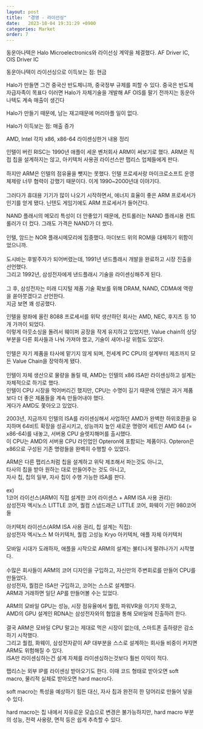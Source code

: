 ```yaml
---
layout: post
title:  "경영 - 라이선싱"
date:   2023-10-04 19:31:29 +0900
categories: Market
order: 7
---
```


동운아나텍은 Halo Microelectronics와 라이선싱 계약을 체결했다.
AF Driver IC, OIS Driver IC

동운아나텍이 라이선싱으로 이득보는 점:
현금

Halo가 만들면 그건 중국산 반도체니까, 중국정부 규제를 피할 수 있다. 중국은 반도체 자급자족이 목표다
이러면 Halo가 자체기술을 개발해 AF OIS를 팔기 전까지는 동운아나텍도 계속 매출이 생긴다

Halo가 만들기 때문에, 남는 재고때문에 머리아플 일이 없다.

Halo가 이득보는 점:
매출 증가

AMD, Intel 각자 x86, x86-64 라이센싱한거 내용 정리

인텔이 버린 RISC는 1990년 애플이 세운 벤처회사 ARM이 써보기로 했다. ARM은 직접 칩을 설계하지는 않고, 아키텍처 사용권 라이선스만 팹리스 업체들에게 판다.<br>
<br>
하지만 ARM은 인텔의 점유율을 뺏지는 못했다. 인텔 프로세서랑 마이크로소프트 운영체제랑 너무 협력이 강했기 때문이다. 이게 1990~2000년대 이야기다.<br>
<br>
그러다가 휴대용 기기가 많이 나오기 시작하면서, 에너지 효율이 좋은 ARM 프로세서가 인기를 얻게 됐다. 닌텐도 게임기에도 ARM 프로세서가 들어간다.<br>

NAND 플래시의 메모리 특성이 더 안좋았기 때문에, 컨트롤러는 NAND 플래시용 컨트롤러가 더 컸다. 그래도 가격은 NAND가 더 쌌다.<br>
<br>
인텔, 암드는 NOR 플래시메모리에 집중했다. 마더보드 위의 ROM을 대체하기 위함이었으니까.<br>
<br>
도시바는 후발주자가 되어버렸는데, 1991년 낸드플래시 개발을 완료하고 시장 진출을 선언했다.<br>
그리고 1992년, 삼성전자에게 낸드플래시 기술을 라이센싱해주게 된다.<br>
<br>
그 후, 삼성전자는 미래 디지털 제품 기술 확보를 위해 DRAM, NAND, CDMA에 역량을 쏟아붓겠다고 선언한다.<br>
지금 보면 꽤 성공했다.<br>

인텔을 왕좌에 올린 8088 프로세서를 위탁 생산하던 회사는 AMD, NEC, 후지츠 등 10개 가까이 되었다.<br>
이렇게 아웃소싱을 돌려서 웨이퍼 공장을 작게 유지하고 있었지만, Value chain의 상당 부분을 다른 회사들과 나눠 가져야 했고, 기술이 새어나갈 위험도 있었다.<br>
<br>
인텔은 자기 제품을 타사에 맡기지 않게 되며, 전세계 PC CPU의 설계부터 제조까지 모든 Value Chain을 장악하게 됐다.<br>
<br>
인텔이 자체 생산으로 물량을 돌릴 때, AMD는 인텔의 x86 ISA만 라이센싱하고 설계는 자체적으로 하기로 했다.<br>
인텔이 CPU 시장을 먹어버리긴 했지만, CPU는 수명이 길기 때문에 인텔은 과거 제품보다 더 좋은 제품들을 계속 만들어내야 했다.<br>
게다가 AMD도 쫓아오고 있었다.<br>

2003년, 지금까지 인텔의 ISA를 라이센싱해서 사업하던 AMD가 완벽한 하위호환을 유지하며 64비트 확장을 성공시키고, 성능까지 높인 새로운 명령어 세트인 AMD 64 (= x86-64)를 내놓고, 서버용 CPU 슬렛지해머를 출시했다.<br>
이 CPU는 AMD의 서버용 CPU 라인업인 Opteron에 포함되는 제품이다. Opteron은 x86으로 구성된 기존 명령들을 완벽히 수행할 수 있었다.<br>


ARM은 다른 팹리스처럼 칩을 설계하고 위탁 제조해서 파는것도 아니고,<br>
타사의 칩을 받아 원하는 대로 만들어주는 것도 아니고,<br>
자사 칩, 칩의 일부, 자사 칩이 수행 가능한 ISA를 판다.<br>
<br>
ex)<br>
1코어 라이선스(ARM이 직접 설계한 코어 라이센스 + ARM ISA 사용 권리):<br>
삼성전자 엑시노스 LITTLE 코어, 퀄컴 스냅드래곤 LITTLE 코어, 화웨이 기린 980코어들<br>
<br>
아키텍처 라이선스(ARM ISA 사용 권리, 칩 설계는 직접):<br>
삼성전자 엑시노스 M 아키텍처, 퀄컴 고성능 Kryo 아키텍처, 애플 자체 아키텍처<br>
<br>
모바일 시대가 도래하자, 애플을 시작으로 ARM의 설계는 불티나게 팔려나가기 시작했다.<br>
<br>
수많은 회사들이 ARM의 코어 디자인을 구입하고, 자신만의 주변회로를 만들어 CPU를 만들었다.<br>
삼성전자, 퀄컴은 ISA만 구입하고, 코어는 스스로 설계했다.<br>
ARM과 거래하면 일단 AP를 만들어볼 수는 있었다.<br>


ARM의 모바일 GPU는 성능, 시장 점유율에서 퀄컴, 파워VR을 이기지 못하고,<br>
AMD의 GPU 설계인 RDNA는 삼성전자와의 협업을 통해 모바일에 진출하려 한다.<br>
<br>
결국 ARM은 모바일 CPU 말고는 제대로 먹은 시장이 없는데, 스마트폰 출하량은 감소하기 시작했다.<br>
그리고 퀄컴, 화웨이, 삼성전자같이 AP 대부분을 스스로 설계하는 회사들 비중이 커지면 ARM도 위험해질 수 있다.<br>
ISA만 라이센싱하는건 설계 자체를 라이센싱하는것보다 훨씬 이익이 적다.<br>

팹리스는 외부 IP를 라이센싱 받아오기도 한다.
이때 코드 형태로 받아오면 soft macro, 물리적 실체로 받아오면 hard macro다.

soft macro는 특성을 예상하기 힘든 대신, 자사 칩과 완전히 한 덩어리로 만들어 넣을 수 있다.

hard macro는 칩 내에서 자유로운 모습으로 변경은 불가능하지만, hard macro 부분의 성능, 전력 사용량, 면적 등은 쉽게 추측할 수 있다.
